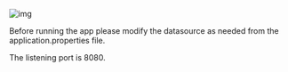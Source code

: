 <img src="https://i.ibb.co/5jgn1DB/img.png" alt="img" border="0" /></a>

Before running the app please modify the datasource as needed from the application.properties file.

The listening port is 8080.
